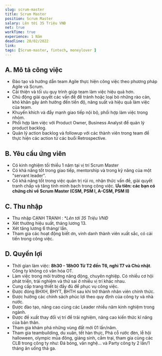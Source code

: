 ```yaml
---
slug: scrum-master
title: Scrum Master
position: Scrum Master
salary: Lên tới 35 Triệu VNĐ
net: true
workTime: true
experience: 1 Năm
deadline: 20/02/2022
link:
tags: [Scrum-master, fintech, moneylover ]
---
```


## A. Mô tả công việc
- Đào tạo và hướng dẫn team Agile thực hiện công việc theo phương pháp Agile và Scrum.
- Cải thiện và tối ưu quy trình giúp team làm việc hiệu quả hơn. 
- Chủ động giải quyết các vấn đề để tránh hoặc loại bỏ những rào cản, khó khăn gây ảnh hưởng đến tiến độ, năng suất và hiệu quả làm việc của team. 
- Khuyến khích và đẩy mạnh giao tiếp nội bộ, phối hợp làm việc trong nhóm.
- Phối hợp làm việc với Product Owner, Business Analyst để quản lý product backlog.
- Quản lý action backlog và followup với các thành viên trong team để thực hiện các action từ các buổi Retrospective.

## B. Yêu cầu ứng viên
- Có kinh nghiệm tối thiểu 1 năm tại vị trí Scrum Master
- Có khả năng tốt trong giao tiếp, mentorship và trong kỹ năng của một "servant leader".
- Có khả năng tốt trong việc quản trị rủi ro, nhận thức vấn đề, giải quyết tranh chấp và tăng tính minh bạch trong công việc.
**Ưu tiên: các bạn có chứng chỉ về Scrum Master (CSM, PSM I, A-CSM, PSM II)**

## C. Thu nhập
- Thu nhập CẠNH TRANH : **Lên tới 35 Triệu VNĐ*
- Xét thưởng hiệu suất, tháng lương 13.
- Xét tăng lương 6 tháng/ lần.
- Tham gia các hoạt động biết ơn, vinh danh thành viên xuất sắc, có cải tiến trong công việc.

## D. Quyền lợi
- Thời gian làm việc: **8h30 - 18h00 Từ T2 đến T6, nghỉ T7 và Chủ nhật**. Công ty không có văn hóa OT.
- Làm việc trong môi trường năng động, chuyên nghiệp. Có nhiều cơ hội phát triển, trải nghiệm và thử sai ở nhiều vị trí khác nhau.
- Cung cấp trang thiết bị đầy đủ để phục vụ công việc.
- Được đóng BHXH, BHYT, BHTH sau khi trở thành nhân viên chính thức.
- Được hưởng các chính sách phúc lợi theo quy định của công ty và nhà nước.
- Được đào tạo, nâng cao cùng các Leader nhiều năm kinh nghiệm trong ngành.
- Được đề xuất thay đổi vị trí để trải nghiệm, nâng cao kiến thức kĩ năng của bản thân.
- Tham gia khám phá những vùng đất mới 01 lần/năm.
- Tham gia teambuilding, du xuân, tết hàn thực, Phá cỗ rước đèn, lễ hội halloween, olympic mùa đông, giáng sinh, cắm trại, tham gia cùng các CLB trong công ty như: Đá bóng, văn nghệ… và Party công ty 2 lần/1 tháng ăn uống thả ga.


